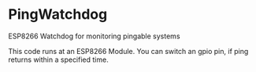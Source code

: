 # PingWatchdog
ESP8266 Watchdog for monitoring pingable systems

This code runs at an ESP8266 Module. You can switch an gpio pin, if ping returns within a specified time.
